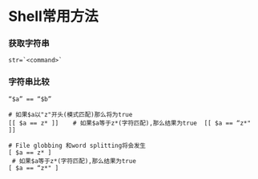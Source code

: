 # Shell常用方法
### 获取字符串
```shell
str=`<command>`
```

### 字符串比较
```shell
“$a” == “$b”

# 如果$a以"z"开头(模式匹配)那么将为true 
[[ $a == z* ]]    # 如果$a等于z*(字符匹配),那么结果为true  [[ $a == “z*" ]]  

# File globbing 和word splitting将会发生
[ $a == z* ]
 # 如果$a等于z*(字符匹配),那么结果为true
[ $a == “z*" ]
```
